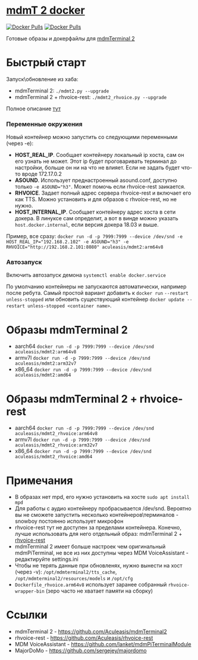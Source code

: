 [mdmT 2 docker](https://github.com/Aculeasis/mdmt2-docker)
===

[![Docker Pulls](https://img.shields.io/docker/pulls/aculeasis/mdmt2.svg?label=mdmt2)](https://hub.docker.com/r/aculeasis/mdmt2/) [![Docker Pulls](https://img.shields.io/docker/pulls/aculeasis/mdmt2_rhvoice.svg?label=mdmt2_rhvoice)](https://hub.docker.com/r/aculeasis/mdmt2_rhvoice/)

Готовые образы и докерфайлы для [mdmTerminal 2](https://github.com/Aculeasis/mdmTerminal2)

Быстрый старт
====
Запуск\обновление из хаба:

-  mdmTerminal 2: `./mdmt2.py --upgrade`
-  mdmTerminal 2 + rhvoice-rest: `./mdmt2_rhvoice.py --upgrade`

Полное описание [тут](https://github.com/Aculeasis/docker-starter)

### Переменные окружения
Новый контейнер можно запустить со следующими переменными (через -e):
- **HOST_REAL_IP**. Сообщает контейнеру локальный ip хоста, сам он его узнать не может. Этот ip будет проговаривать терминал до настройки, больше он ни на что не влияет. Если не задать будет что-то вроде 172.17.0.2
- **ASOUND**. Использует преднастроенный asound.conf, доступно только `-e ASOUND="h3"`. Может помочь если rhvoice-rest заикается.
- **RHVOICE**. Задает полный адрес сервера rhvoice-rest и включает его как TTS. Можно установить и для образов с rhvoice-rest, но не нужно.
- **HOST_INTERNAL_IP**. Сообщает контейнеру адрес хоста в сети докера. В линуксе сам определит, а вот в винде можно указать `host.docker.internal`, если версия докера 18.03 и выше.

Пример, все сразу: `docker run -d -p 7999:7999 --device /dev/snd -e HOST_REAL_IP="192.168.2.102" -e ASOUND="h3" -e RHVOICE="http://192.168.2.101:8080" aculeasis/mdmt2:arm64v8`

### Автозапуск
Включить автозапуск демона `systemctl enable docker.service`

По умолчанию контейнеры не запускаются автоматически, например после ребута. Самый простой вариант добавить к `docker run` `--restart unless-stopped` или обновить существующий контейнер `docker update --restart unless-stopped <container name>`.

Образы mdmTerminal 2
====
- aarch64 `docker run -d -p 7999:7999 --device /dev/snd aculeasis/mdmt2:arm64v8`
- armv7l `docker run -d -p 7999:7999 --device /dev/snd aculeasis/mdmt2:arm32v7`
- x86_64 `docker run -d -p 7999:7999 --device /dev/snd aculeasis/mdmt2:amd64`

Образы mdmTerminal 2 + rhvoice-rest
====
- aarch64 `docker run -d -p 7999:7999 --device /dev/snd aculeasis/mdmt2_rhvoice:arm64v8`
- armv7l `docker run -d -p 7999:7999 --device /dev/snd aculeasis/mdmt2_rhvoice:arm32v7`
- x86_64 `docker run -d -p 7999:7999 --device /dev/snd aculeasis/mdmt2_rhvoice:amd64`

Примечания
====
- В образах нет mpd, его нужно установить на хосте `sudo apt install mpd`
- Для работы с аудио контейнеру пробрасывается /dev/snd. Вероятно вы не сможете запустить несколько контейнеров\терминалов - snowboy постоянно использует микрофон
- rhvoice-rest тут не доступен за пределами контейнера. Конечно, лучше использовать для него отдельный образ: mdmTerminal 2 + [rhvoice-rest](https://github.com/Aculeasis/rhvoice-rest)
- mdmTerminal 2 имеет больше настроек чем оригинальный mdmPiTerminal, не все из них доступны через MDM VoiceAssistant - редактируйте settings.ini
- Чтобы не терять данные при обновленях, нужно вынести на хост (через -v): `/opt/mdmterminal2/tts_cache`, `/opt/mdmterminal2/resources/models` и `/opt/cfg`
- `Dockerfile_rhvoice.arm64v8` использует заранее собранный `rhvoice-wrapper-bin` (зеро часто не хватает памяти на сборку)

Ссылки
====
- mdmTerminal 2 - https://github.com/Aculeasis/mdmTerminal2
- rhvoice-rest - https://github.com/Aculeasis/rhvoice-rest
- MDM VoiceAssistant - https://github.com/lanket/mdmPiTerminalModule
- MajorDoMo - https://github.com/sergejey/majordomo

